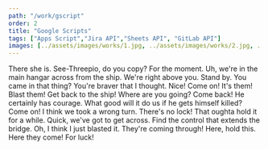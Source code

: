 ```yaml
---
path: "/work/gscript"
order: 2
title: "Google Scripts"
tags: ["Apps Script","Jira API","Sheets API", "GitLab API"]
images: [../assets/images/works/1.jpg, ../assets/images/works/2.jpg, ../assets/images/works/3.jpg]
---
```


There she is. See-Threepio, do you copy? For the moment. Uh, we're in the main hangar across from the ship. We're right above you. Stand by. You came in that thing? You're braver that I thought. Nice! Come on! It's them! Blast them! Get back to the ship! Where are you going? Come back! He certainly has courage. What good will it do us if he gets himself killed? Come on! I think we took a wrong turn. There's no lock! That oughta hold it for a while. Quick, we've got to get across. Find the control that extends the bridge. Oh, I think I just blasted it. They're coming through! Here, hold this. Here they come! For luck!